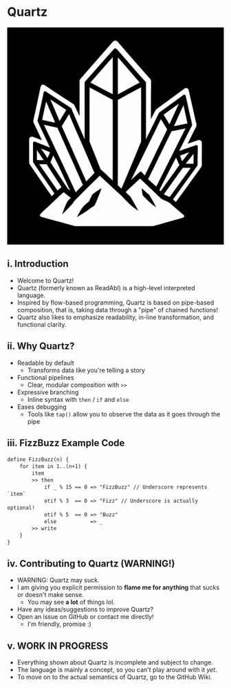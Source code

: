 # Quartz

![Quartz logo](https://github.com/thatcosmicstorm/Quartz/blob/main/Quartz_Logo.png)

## i. Introduction

- Welcome to Quartz!
- Quartz (formerly known as ReadAbl) is a high-level interpreted language.
- Inspired by flow-based programming, Quartz is based on pipe-based composition, that is, taking data through a "pipe" of chained functions!
- Quartz also likes to emphasize readability, in-line transformation, and functional clarity.

## ii. Why Quartz?

- Readable by default
  - Transforms data like you're telling a story
- Functional pipelines
  - Clear, modular composition with `>>`
- Expressive branching
  - Inline syntax with `then` / `if` and `else`
- Eases debugging
  - Tools like `tap()` allow you to observe the data as it goes through the pipe

## iii. FizzBuzz Example Code

``` qrtz
define FizzBuzz(n) {
    for item in 1..(n+1) {
        item
        >> then
            if _ % 15 == 0 => "FizzBuzz" // Underscore represents `item`
            otif % 3  == 0 => "Fizz" // Underscore is actually optional!
            otif % 5  == 0 => "Buzz"
            else           => _
        >> write
    }
}
```

## iv. Contributing to Quartz (WARNING!)

- WARNING: Quartz may suck.
- I am giving you explicit permission to **flame me for anything** that sucks or doesn't make sense.
  - You may see **a lot** of things lol.
- Have any ideas/suggestions to improve Quartz?
- Open an issue on GitHub or contact me directly!
  - I'm friendly, promise :)

## v. WORK IN PROGRESS

- Everything shown about Quartz is incomplete and subject to change.
- The language is mainly a concept, so you can't play around with it *yet*.
- To move on to the actual semantics of Quartz, go to the GitHub Wiki.
